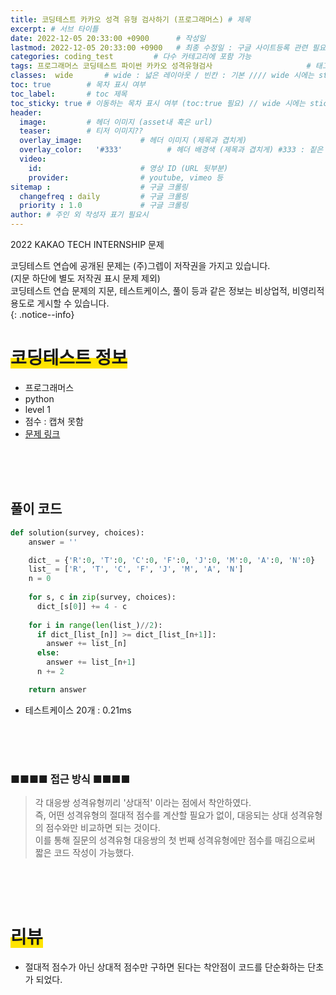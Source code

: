 ```yaml
---
title: 코딩테스트 카카오 성격 유형 검사하기 (프로그래머스) # 제목
excerpt: # 서브 타이틀
date: 2022-12-05 20:33:00 +0900      # 작성일
lastmod: 2022-12-05 20:33:00 +0900   # 최종 수정일 : 구글 사이트등록 관련 필요
categories: coding_test         # 다수 카테고리에 포함 가능
tags: 프로그래머스 코딩테스트 파이썬 카카오 성격유형검사                     # 태그 복수개 가능
classes:  wide       # wide : 넓은 레이아웃 / 빈칸 : 기본 //// wide 시에는 sticky toc 불가
toc: true        # 목차 표시 여부
toc_label:       # toc 제목
toc_sticky: true # 이동하는 목차 표시 여부 (toc:true 필요) // wide 시에는 sticky toc 불가
header: 
  image:         # 헤더 이미지 (asset내 혹은 url)
  teaser:        # 티저 이미지??
  overlay_image:             # 헤더 이미지 (제목과 겹치게)
  overlay_color:   '#333'          # 헤더 배경색 (제목과 겹치게) #333 : 짙은 회색
  video:
    id:                      # 영상 ID (URL 뒷부분)
    provider:                # youtube, vimeo 등
sitemap :                    # 구글 크롤링
  changefreq : daily         # 구글 크롤링
  priority : 1.0             # 구글 크롤링
author: # 주인 외 작성자 표기 필요시
---
```

<!--postNo: 20221205_001-->

2022 KAKAO TECH INTERNSHIP 문제  

코딩테스트 연습에 공개된 문제는 (주)그렙이 저작권을 가지고 있습니다.  
(지문 하단에 별도 저작권 표시 문제 제외)  
코딩테스트 연습 문제의 지문, 테스트케이스, 풀이 등과 같은 정보는 비상업적, 비영리적 용도로 게시할 수 있습니다.  
{: .notice--info}

# <span style='background:linear-gradient(to top, #FFE400 50%, transparent 50%)'>코딩테스트 정보</span>

- 프로그래머스
- python
- level 1
- 점수 : 캡쳐 못함
- [문제 링크](https://school.programmers.co.kr/learn/courses/30/lessons/118666)

<br>
<br>
<br>

## 풀이 코드  

```python
def solution(survey, choices):
    answer = ''

    dict_ = {'R':0, 'T':0, 'C':0, 'F':0, 'J':0, 'M':0, 'A':0, 'N':0}
    list_ = ['R', 'T', 'C', 'F', 'J', 'M', 'A', 'N']
    n = 0
    
    for s, c in zip(survey, choices):
      dict_[s[0]] += 4 - c
        
    for i in range(len(list_)//2):
      if dict_[list_[n]] >= dict_[list_[n+1]]:
        answer += list_[n]
      else:
        answer += list_[n+1]
      n += 2

    return answer

```

* 테스트케이스 20개 : 0.21ms

<br>
<br>
<br>

### ■■■■ 접근 방식 ■■■■
> 각 대응쌍 성격유형끼리 '상대적' 이라는 점에서 착안하였다.  
> 즉, 어떤 성격유형의 절대적 점수를 계산할 필요가 없이, 대응되는 상대 성격유형의 점수와만 비교하면 되는 것이다.  
> 이를 통해 질문의 성격유형 대응쌍의 첫 번째 성격유형에만 점수를 매김으로써 짧은 코드 작성이 가능했다.  

<br>
<br>
<br>


# <span style='background:linear-gradient(to top, #FFE400 50%, transparent 50%)'>리뷰</span>

- 절대적 점수가 아닌 상대적 점수만 구하면 된다는 착안점이 코드를 단순화하는 단초가 되었다.  